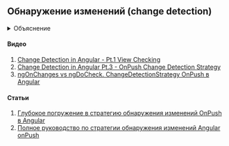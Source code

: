 ## Обнаружение изменений (change detection)

<details>
  <summary>Объяснение</summary>

  В ангуляр есть две стратегии обнаружения: Default и OnPush.

  При стратегии Default Angular проводит проверку изменений по всему дереву компонентов, даже если в тех ветках в котором нет компонента который послужил тригером.

  При стратегии OnPush 
</details>

#### Видео
  1. [Change Detection in Angular - Pt.1 View Checking](https://www.youtube.com/watch?v=hZOauXaO8Z8&list=PLX7eV3JL9sfkqDUo6B1isLTVyxv7cdFoj)
  2. [Change Detection in Angular Pt.3 - OnPush Change Detection Strategy](https://www.youtube.com/watch?v=WAu7omIoerM&list=PLX7eV3JL9sfkqDUo6B1isLTVyxv7cdFoj&index=3)
  3. [ngOnChanges vs ngDoCheck. ChangeDetectionStrategy OnPush в Angular](https://www.youtube.com/watch?v=kkX-7XCvXPI)
#### Статьи 
  1. [Глубокое погружение в стратегию обнаружения изменений OnPush в Angular](https://dev-gang.ru/article/glubokoe-pogruzhenie-v-strategiu-obnaruzhenija-izmenenii-onpush-v-angular-6ai0nwalv9/)
  2. [Полное руководство по стратегии обнаружения изменений Angular onPush](https://habr.com/ru/companies/infopulse/articles/358860/)
